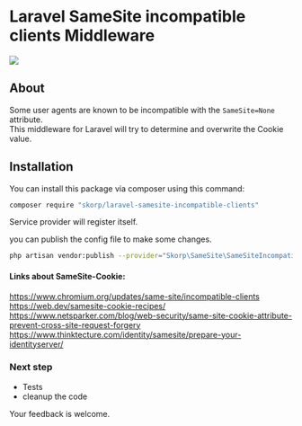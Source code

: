 # Laravel SameSite incompatible clients Middleware

<a href="https://github.com/skorp/laravel-samesite-incompatible-clients/blob/master/LICENSE"><img src="https://img.shields.io/github/license/skorp/laravel-samesite-incompatible-clients"></a>

## About
Some user agents are known to be incompatible with the `SameSite=None` attribute. <br>
This middleware for Laravel will try to determine and overwrite the Cookie value.


## Installation

You can install this package via composer using this command:

```bash
composer require "skorp/laravel-samesite-incompatible-clients"
```

Service provider will register itself.

you can publish the config file to make some changes.

```bash
php artisan vendor:publish --provider="Skorp\SameSite\SameSiteIncompatibleClientsProvider"
```


#### Links about SameSite-Cookie:
https://www.chromium.org/updates/same-site/incompatible-clients<br>
https://web.dev/samesite-cookie-recipes/<br>
https://www.netsparker.com/blog/web-security/same-site-cookie-attribute-prevent-cross-site-request-forgery<br>
https://www.thinktecture.com/identity/samesite/prepare-your-identityserver/

### Next step
- Tests
- cleanup the code


Your feedback is welcome.
